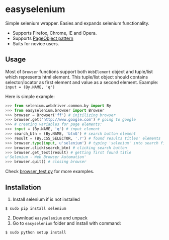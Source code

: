 easyselenium
============
Simple selenium wrapper. Easies and expands selenium functionality.
* Supports Firefox, Chrome, IE and Opera.
* Supports [PageObject pattern](https://code.google.com/p/selenium/wiki/PageObjects)
* Suits for novice users.

Usage
-----
Most of `Browser` functions support both `WebElement` object and tuple/list which represents html element. This tuple/list object should contains selector/locator as first element and value as a second element. Example: `input = (By.NAME, 'q')`

Here is simple example: 
```python
>>> from selenium.webdriver.common.by import By
>>> from easyselenium.browser import Browser
>>> browser = Browser('ff') # initilizing browser
>>> browser.get('http://www.google.com') # going to google
>>> # creating variables for page elements:
>>> input = (By.NAME, 'q') # input element
>>> search_btn = (By.NAME, 'btnG') # search button element
>>> result = (By.CSS_SELECTOR, '.r') # found results titles' elements
>>> browser.type(input, u'selenium') # typing 'selenium' into search field
>>> browser.click(search_btn) # clicking search button
>>> browser.get_text(result) # getting first found title
u'Selenium - Web Browser Automation'
>>> browser.quit() # closing browser
```

Check [browser_test.py](/easyselenium/browser_test.py) for more examples.

Installation
------------
1. Install selenium if is not installed
```shell
$ sudo pip install selenium
```
2. Download `easyselenium` and unpack
3. Go to `easyselenium` folder and install with command:
```shell
$ sudo python setup install
```
